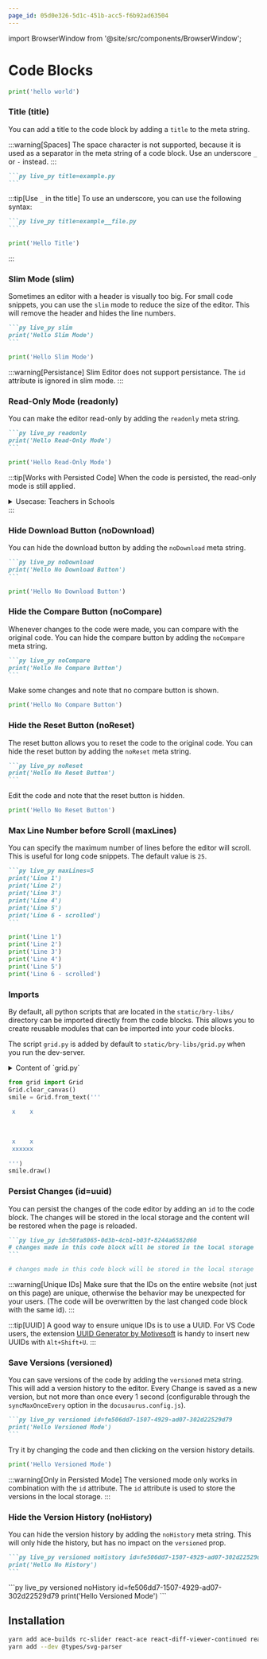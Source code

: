 ```yaml
---
page_id: 05d0e326-5d1c-451b-acc5-f6b92ad63504
---
```

import BrowserWindow from '@site/src/components/BrowserWindow';

# Code Blocks

```py live_py id=7cf4fb1c-8495-4600-bf67-23fb7bd29deb
print('hello world')
```



### Title (title)

You can add a title to the code block by adding a `title` to the meta string.

:::warning[Spaces]
The space character is not supported, because it is used as a separator in the meta string of a code block. Use an underscore `_` or `-` instead.
:::

````md
```py live_py title=example.py
```
````

:::tip[Use `_` in the title]
To use an underscore, you can use the following syntax:

````md
```py live_py title=example__file.py
```
````

<BrowserWindow>

```py live_py title=example__file.py id=8ba96031-71e6-47dd-be6e-9164761653ee
print('Hello Title')
```
</BrowserWindow>
:::

### Slim Mode (slim)

Sometimes an editor with a header is visually too big. For small code snippets, you can use the `slim` mode to reduce the size of the editor. This will remove the header and hides the line numbers.

````md
```py live_py slim
print('Hello Slim Mode')
```
````

<BrowserWindow>

```py live_py slim
print('Hello Slim Mode')
```
</BrowserWindow>

:::warning[Persistance]
Slim Editor does not support persistance. The `id` attribute is ignored in slim mode.
:::

### Read-Only Mode (readonly)

You can make the editor read-only by adding the `readonly` meta string.

````md
```py live_py readonly
print('Hello Read-Only Mode')
```
````

<BrowserWindow>

```py live_py readonly
print('Hello Read-Only Mode')
```
</BrowserWindow>

:::tip[Works with Persisted Code]
When the code is persisted, the read-only mode is still applied. 

<details>
<summary>Usecase: Teachers in Schools</summary>

This is especially usefull in a School-Context, where some exercises/exams shall be done only during a given time, but you'd like to feedback the handed in solutions. Then the `readonly` attribute is added and the students see their edits, but can't edit it.

Yes, this only works secure if you swizzle the `Store.tsxt`/`Storage.ts` component/script and introduce a custom connection to a server-backend, where the code is stored and fetched from.

</details>
:::

### Hide Download Button (noDownload)

You can hide the download button by adding the `noDownload` meta string.

````md
```py live_py noDownload
print('Hello No Download Button')
```
````
<BrowserWindow>

```py live_py noDownload
print('Hello No Download Button')
```
</BrowserWindow>

### Hide the Compare Button (noCompare)

Whenever changes to the code were made, you can compare with the original code. You can hide the compare button by adding the `noCompare` meta string.

````md
```py live_py noCompare
print('Hello No Compare Button')
```
````

<BrowserWindow>
Make some changes and note that no compare button is shown.

```py live_py noCompare
print('Hello No Compare Button')
```
</BrowserWindow>

### Hide the Reset Button (noReset)

The reset button allows you to reset the code to the original code. You can hide the reset button by adding the `noReset` meta string.

````md
```py live_py noReset
print('Hello No Reset Button')
```
````
<BrowserWindow>

Edit the code and note that the reset button is hidden.

```py live_py noReset
print('Hello No Reset Button')
```
</BrowserWindow>

### Max Line Number before Scroll (maxLines)

You can specify the maximum number of lines before the editor will scroll. This is useful for long code snippets. The default value is `25`.

````md
```py live_py maxLines=5
print('Line 1')
print('Line 2')
print('Line 3')
print('Line 4')
print('Line 5')
print('Line 6 - scrolled')
```
````
<BrowserWindow>

```py live_py maxLines=5
print('Line 1')
print('Line 2')
print('Line 3')
print('Line 4')
print('Line 5')
print('Line 6 - scrolled')
```
</BrowserWindow>

### Imports

By default, all python scripts that are located in the `static/bry-libs/` directory can be imported directly from the code blocks. This allows you to create reusable modules that can be imported into your code blocks.

The script `grid.py` is added by default to `static/bry-libs/grid.py` when you run the dev-server.

<details>
<summary>Content of `grid.py`</summary>

```py
from browser import document # type: ignore
from config import Config # type: ignore

class Rectangle():
    col: int
    row: int
    ctx = None
    grid = None
    init_draw = False
    def __init__(self, grid, col: int, row: int, color: str = ''):
        self.col = col
        self.row = row
        self.grid = grid
        self.init_draw = False
        try:
            canvas = document[Config.CANVAS_ID]
            self.ctx = canvas.getContext('2d')
        except:
            pass
        self._color = color
        
    def get(self, offset_x: int, offset_y: int):
        y = (self.row + offset_y) % len(self.grid) # type: ignore
        x = (self.col + offset_x) % len(self.grid[y]) # type: ignore
        return self.grid[y][x] # type: ignore

    @property
    def color(self):
        return self._color

    @color.setter
    def color(self, color: str):
        if color == '':
            color = 'rgba(0,0,0,0)'

        if self._color == color and self.init_draw:
            return
        self._color = color
        self.init_draw = True
        self.draw()

    def draw(self):
        scale = self.grid.scale # type: ignore
        x = self.col * scale
        y = self.row * scale
        try:
            self.ctx.clearRect(x, y, scale, scale) # type: ignore
            self.ctx.lineWidth = 0 # type: ignore
            self.ctx.fillStyle = self.color # type: ignore
            self.ctx.fillRect(x, y, scale, scale) # type: ignore
        except:
            pass

    def copy(self, grid):
        return Rectangle(grid, self.col, self.row, self.color)

    def __repr__(self):
        return self.color

class RectLine():
    line: list = []
    n = 0
    max = 0
    def __init__(self, grid, row, cols: int | list, color: str = ''):
        self.grid = grid
        if type(cols) == list:
            self.line = cols # type: ignore
        else:
            self.line = [Rectangle(grid, col, row, color) for col in range(cols)] # type: ignore
        self.max = len(self.line) # type: ignore
    
    def __getitem__(self, key):
        return self.line[key]

    def __setitem__(self, key, value):
        self.line[key].color = value

    def __repr__(self):
        return ', '.join([f'{r.color}' for r in self.line])

    def __iter__(self):
        self.n = 0
        return self

    def __next__(self):
        if self.n < self.max:
            result = self[self.n]
            self.n += 1
            return result
        else:
            raise StopIteration
    
    def __len__(self):
        return self.max

    def draw(self):
        for rect in self.line:
            rect.draw()
    
    def copy(self, grid):
        return RectLine(grid, self.line[0].row, [l.copy(grid) for l in self.line]) # type: ignore

class Grid():
    lines = []
    n = 0
    max = 0
    CANVAS_ID = ''
    WIDTH = 500
    HEIGHT = 500
    scale = 10
    record_gif = False
    frames = {}

    def __init__(self, rows: int, cols: int, color: str = '', scale: int = -1):
        if scale < 0:
            if rows > 0 and cols > 0:
                scale = min(Grid.WIDTH // cols, Grid.HEIGHT // rows)
            else:
                scale = 10
        self.scale = scale
        self.lines = [RectLine(self, row, cols, color) for row in range(rows)]
        self.max = rows
    
    @staticmethod
    def setup(width: int, height: int, record_gif: bool = False):
        Grid.HEIGHT = height
        Grid.WIDTH = width
        Grid.record_gif = record_gif
        Grid.frames = {}
        canvas = document[Config.CANVAS_ID]
        parent = canvas.parent
        parent.replaceChildren()
    
        canv = document.createElement('canvas')
        canv.style.display = 'block'
        canv.id = Config.CANVAS_ID;
        canv.attrs['height'] = height
        canv.attrs['width'] = width
        canv.style.width = f'{width}px'
        canv.style.height = f'{height}px'
        parent.appendChild(canv)

    @staticmethod
    def from_bin_text(bin_text: str, colors={'s': 'black', '1': 'black', 'x': 'black', 'bg': ''}):
        lines = bin_text.lower().splitlines()
        if 'bg' not in colors:
            colors['bg'] = ''
        while len(lines) > 0 and len(lines[0]) == 0:
            lines.pop(0)
        size_y = len(lines)
        if size_y < 1:
            raise Exception('Grid must have at least one non empty line')
        size_x = max(map(lambda x: len(x), lines))

        scale = min(Grid.WIDTH // size_x, Grid.HEIGHT // size_y)
        grid = Grid(0, 0, colors['bg'], scale)
        raw_grid = []
        for line in lines:
            raw_line = []
            for x in range(size_x):
                if x < len(line):
                    raw_line.append(Rectangle(grid, x, len(raw_grid), colors.get(line[x], colors['bg'])))
                else:
                    raw_line.append(Rectangle(grid, x, len(raw_grid), colors['bg']))
            raw_grid.append(RectLine(grid, len(raw_grid), raw_line))
        grid.set_lines(raw_grid)
        grid.draw()
        return grid
        

    def set_lines(self, lines):
        self.lines = lines
        self.max = len(lines)

        
    def tolist(self):
        return [[c.color for c in l.line] for l in self.lines]

    @property
    def color_grid(self):
        return self.tolist()

    @property
    def grid(self):
        return self.tolist()

    @property
    def size(self):
        return (self.dim_y, self.dim_x)

    @property
    def dim_x(self):
        if self.max < 1:
            return 0
        return len(self[0])

    @property
    def dim_y(self):
        return len(self.lines)

    @staticmethod
    def clear_canvas():
        try:
            canvas = document[Config.CANVAS_ID]
            ctx = canvas.getContext('2d')
            ctx.clearRect(0, 0, Grid.WIDTH, Grid.HEIGHT) # type: ignore
        except:
            pass


    def draw(self):
        for line in self.lines:
            line.draw()

    @staticmethod
    def gif_add():
        if Grid.record_gif:
            canvas = document[Config.CANVAS_ID]
            frameName = 'frame_' + str(len(Grid.frames)).rjust(3, '0')
            Grid.frames[frameName] = canvas.toDataURL('image/png');



    def fill(self, color: str = ''):
        for line in self.lines:
            for cell in line:
                cell.color = color

    def copy(self):
        cp = Grid(0, 0)
        lines = [l.copy(cp) for l in self.lines]
        cp.set_lines(lines)
        return cp


    def __getitem__(self, key):
        return self.lines[key]

    def __setitem__(self, key, value):
        self.lines[key] = value
        
    def __repr__(self):
        rep = ''
        for line in self.lines:
            rep += f'{line}'
            rep += '\n'
        return rep
    
    def __iter__(self):
        self.n = 0
        return self

    def __next__(self):
        if self.n < self.max:
            result = self[self.n]
            self.n += 1
            return result
        else:
            raise StopIteration

    def __len__(self):
        return self.max
```
</details>

```py live_py title=grid__example.py
from grid import Grid
Grid.clear_canvas()
smile = Grid.from_text('''
       
 x    x
 
 
 
 x    x 
 xxxxxx
 
''')
smile.draw()
```

### Persist Changes (id=uuid)

You can persist the changes of the code editor by adding an `id` to the code block. The changes will be stored in the local storage and the content will be restored when the page is reloaded.

````md
```py live_py id=50fa8065-0d3b-4cb1-b03f-8244a6582d60
# changes made in this code block will be stored in the local storage
```
````

<BrowserWindow>

```py live_py id=50fa8065-0d3b-4cb1-b03f-8244a6582d60
# changes made in this code block will be stored in the local storage
```

</BrowserWindow>

:::warning[Unique IDs]
Make sure that the IDs on the entire website (not just on this page) are unique, otherwise the behavior may be unexpected for your users. (The code will be overwritten by the last changed code block with the same id).
:::

:::tip[UUID]
A good way to ensure unique IDs is to use a UUID. For VS Code users, the extension [UUID Generator by Motivesoft](https://marketplace.visualstudio.com/items?itemName=motivesoft.vscode-uuid-generator) is handy to insert new UUIDs with `Alt+Shift+U`.
:::


### Save Versions (versioned)

You can save versions of the code by adding the `versioned` meta string. This will add a version history to the editor. Every Change is saved as a new version, but not more than once every 1 second (configurable through the `syncMaxOnceEvery` option in the `docusaurus.config.js`).


````md
```py live_py versioned id=fe506dd7-1507-4929-ad07-302d22529d79
print('Hello Versioned Mode')
```
````
<BrowserWindow>

Try it by changing the code and then clicking on the version history details.
```py live_py versioned id=fe506dd7-1507-4929-ad07-302d22529d79
print('Hello Versioned Mode')
```
</BrowserWindow>

:::warning[Only in Persisted Mode]
The versioned mode only works in combination with the `id` attribute. The `id` attribute is used to store the versions in the local storage.
:::


### Hide the Version History (noHistory)

You can hide the version history by adding the `noHistory` meta string. This will only hide the history, but has no impact on the `versioned` prop.

````md
```py live_py versioned noHistory id=fe506dd7-1507-4929-ad07-302d22529d79
print('Hello No History')
```
````

<BrowserWindow>
```py live_py versioned noHistory id=fe506dd7-1507-4929-ad07-302d22529d79
print('Hello Versioned Mode')
```
</BrowserWindow>

## Installation

```bash
yarn add ace-builds rc-slider react-ace react-diff-viewer-continued react-draggable svg-parser prism-react-renderer
yarn add --dev @types/svg-parser
```